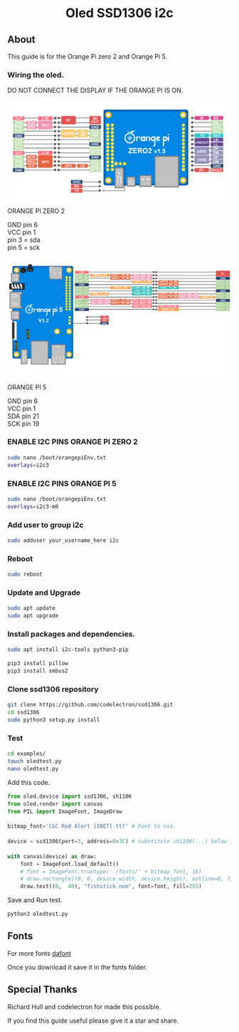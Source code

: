 <h1 align='center'>Oled SSD1306 i2c</h1>

## About

This guide is for the Orange Pi zero 2 and Orange Pi 5.

### Wiring the oled.

DO NOT CONNECT THE DISPLAY IF THE ORANGE PI IS ON.


<img src="../assets/opiz2pinout.png" alt='orange pi zero 2 pinout' width='800'/>


ORANGE PI ZERO 2  

GND pin 6  
VCC pin 1  
pin 3 = sda  
pin 5 = sck  

<img src="../assets/opi5pinout.png" alt='orange pi 5 pinout' width='800'/>

ORANGE PI 5  

GND pin 6  
VCC pin 1  
SDA pin 21  
SCK pin 19  

### ENABLE I2C PINS ORANGE PI ZERO 2

```bash
sudo nano /boot/orangepiEnv.txt
overlays=i2c3
```

### ENABLE I2C PINS ORANGE PI 5 

```bash
sudo nano /boot/orangepiEnv.txt
overlays=i2c3-m0
```

### Add user to group i2c

```bash
sudo adduser your_username_here i2c
```

### Reboot

```bash
sudo reboot
```

### Update and Upgrade

```bash
sudo apt update
sudo apt upgrade
```

### Install packages and dependencies.

```bash
sudo apt install i2c-tools python3-pip
```

```bash
pip3 install pillow
pip3 install smbus2
```

### Clone ssd1306 repository

```bash
git clone https://github.com/codelectron/ssd1306.git
cd ssd1306
sudo python3 setup.py install
```

### Test

```bash
cd examples/
touch oledtest.py
nano oledtest.py
```

Add this code.

```python
from oled.device import ssd1306, sh1106
from oled.render import canvas
from PIL import ImageFont, ImageDraw

bitmap_font='C&C Red Alert [INET].ttf' # Font to use.

device = ssd1306(port=3, address=0x3C) # substitute sh1106(...) below if using that device

with canvas(device) as draw:
    font = ImageFont.load_default()
    # font = ImageFont.truetype('./fonts/' + bitmap_font, 16)
    # draw.rectangle((0, 0, device.width, device.height), outline=0, fill=0)
    draw.text((0,  40), "fishstick nom", font=font, fill=255)
```

Save and Run test.  

```bash
python3 oledtest.py
```

## Fonts
<p>For more fonts <a href="http://www.dafont.com/bitmap.php">dafont</a> </p>

Once you download it save it in the fonts folder.

## Special Thanks

Richard Hull and codelectron for made this possible.

If you find this guide useful please give it a star and share.
